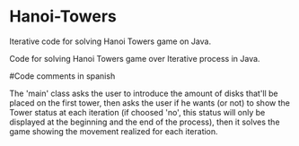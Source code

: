 # Hanoi-Towers
Iterative code for solving Hanoi Towers game on Java.

Code for solving Hanoi Towers game over Iterative process in Java.

#Code comments in spanish

The 'main' class asks the user to introduce the amount of disks that'll be placed on the first tower, then asks the user if he wants (or not) to show the Tower status at each iteration (if choosed 'no', this status will only be displayed at the beginning and the end of the process), then it solves the game showing the movement realized for each iteration.
